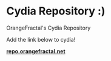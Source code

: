 # Cydia Repository :)
OrangeFractal's Cydia Repository

Add the link below to cydia!

[**repo.orangefractal.net**](http://repo.orangefractal.net)
